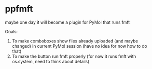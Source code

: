 # ppfmft
maybe one day it will become a plugin for PyMol that runs fmft

Goals:
1. To make comboboxes show files already uploaded (and maybe changed) in current PyMol session (have no idea for now how to do that)
2. To make the button run fmft properly (for now it runs fmft with os.system, need to think about details)
